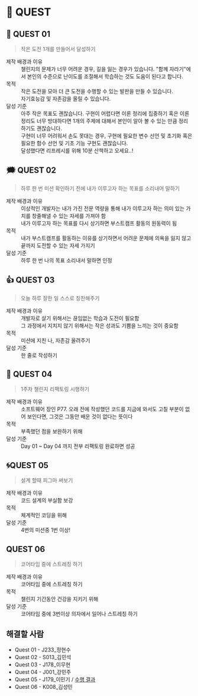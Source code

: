 # 🎁 QUEST

## 💪 QUEST 01
> 작은 도전 1개를 만들어서 달성하기

<dl>
  <dt>제작 배경과 이유</dt>
  <dd>챌린지의 문제가 너무 어려운 경우, 길을 잃는 경우가 있습니다. "함께 자라기"에서 본인의 수준으로 난이도를 조절해서 학습하는 것도 도움이 된다고 합니다.</dd>
  <dt>목적</dt>
  <dd>작은 도전을 모아 더 큰 도전을 수행할 수 있는 발판을 만들 수 있습니다. </dd>
  <dd>자기효능감 및 자존감을 올릴 수 있습니다.</dd>
  <dt>달성 기준</dt>
  <dd>아주 작은 목표도 괜찮습니다. 구현이 어렵다면 이론 정리에 집중하기 혹은 이론 정리도 너무 방대하다면 1개의 주제에 대해서 본인이 알아 볼 수 있는 만큼 정리하기도 괜찮습니다. </dd>
  <dd>구현이 너무 어려워서 손도 못대는 경우, 구현에 필요한 변수 선언 및 초기화 혹은 필요한 함수 선언 및 기초 기능 구현도 괜찮습니다.</dd>
  <dd>달성했다면 리프레시를 위해 10분 산책하고 오세요..!</dd>
</dl>

## 🗯 QUEST 02
> 하루 한 번 미션 확인하기 전에 내가 이루고자 하는 목표를 소리내어 말하기

<dl>
  <dt>제작 배경과 이유</dt>
  <dd>이상적인 개발자는 내가 가진 전문 역량을 통해 내가 이루고자 하는 의미 있는 가치를 창줄해낼 수 있는 자세를 가져야 함</dd>
  <dd>내가 이루고자 하는 목표를 다시 상기하면 부스트캠프 활동의 원동력이 됨</dd>
  <dt>목적</dt>
  <dd>내가 부스트캠프를 활동하는 이유를 상기하면서 어려운 문제에 의욕을 잃지 않고 끝까지 도전할 수 있는 자세 가지기</dd>
  <dt>달성 기준</dt>
  <dd>하루 한 번 나의 목표 소리내서 말하면 인정</dd>
</dl>

## 👍 QUEST 03
> 오늘 하루 잘한 일 스스로 칭찬해주기 

<dl>
  <dt>제작 배경과 이유</dt>
  <dd>개발자로 살기 위해서는 끊임없는 학습과 도전이 필요함</dd>
  <dd>그 과정에서 지치지 않기 위해서는 작은 성과도 기쁨을 느끼는 것이 중요함</dd>
  <dt>목적</dt>
  <dd>미션에 지친 나, 자존감 올려주기</dd>
  <dt>달성 기준</dt>
  <dd>한 줄로 작성하기</dd>
</dl>

## :memo: QUEST 04
> 1주차 챌린지 리팩토링 시행하기

<dl>
  <dt>제작 배경과 이유</dt>
  <dd>소프트웨어 장인 P77. 오래 전에 작성했던 코드를 지금에 와서도 고칠 부분이 없어 보인다면, 그것은 그동안 배운 것이 없다는 뜻이다</dd>
  <dt>목적</dt>
  <dd>부족했던 점을 보완하기 위해</dd>
  <dt>달성 기준</dt>
  <dd>Day 01 ~ Day 04 까지 전부 리팩토링 완료하면 성공</dd>
</dl>

## 🌀QUEST 05
> 설계 할때 피그마 써보기

<dl>
  <dt>제작 배경과 이유</dt>
  <dd>코드 설계의 부실함 보강</dd>
  <dt>목적</dt>
  <dd>체계적인 코딩을 위해</dd>
  <dt>달성 기준</dt>
  <dd>4번의 미션중 1번 이상! </dd>
</dl>

## QUEST 06
> 코어타임 중에 스트레칭 하기

<dl>
  <dt>제작 배경과 이유</dt>
  <dd>코어타임 중에 스트레칭 하기</dd>
  <dt>목적</dt>
  <dd>챌린지 기간동안 건강을 지키기 위해</dd>
  <dt>달성 기준</dt>
  <dd>코어타임 중에 3번이상 의자에서 일어나 스트레칭 하기</dd>
</dl>


## 해결할 사람
- Quest 01 - J233_정현수
- Quest 02 - S013_김민석
- Quest 03 - J178_이무현
- Quest 04 - J001_강민주
- Quest 05 - J179_이민기 / [수행 결과](https://gist.github.com/user-attachments/assets/f112cf80-c86a-48d5-8cd8-efd056ef2d71)
- Quest 06 - K008_김성민
